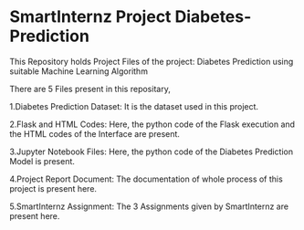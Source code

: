 # SmartInternz Project Diabetes-Prediction


This Repository holds Project Files of the project: Diabetes Prediction using suitable Machine Learning Algorithm

There are 5 Files present in this repositary,

1.Diabetes Prediction Dataset: It is the dataset used in this project.

2.Flask and HTML Codes: Here, the python code of the Flask execution and the HTML codes of the Interface are present.

3.Jupyter Notebook Files: Here, the python code of the Diabetes Prediction Model is present.

4.Project Report Document: The documentation of whole process of this project is present here.

5.SmartInternz Assignment: The 3 Assignments given by SmartInternz are present here.
